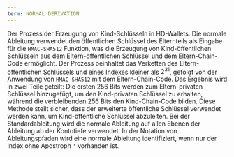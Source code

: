 ```yaml
---
term: NORMAL DERIVATION
---
```


Der Prozess der Erzeugung von Kind-Schlüsseln in HD-Wallets. Die normale Ableitung verwendet den öffentlichen Schlüssel des Elternteils als Eingabe für die `HMAC-SHA512` Funktion, was die Erzeugung von Kind-öffentlichen Schlüsseln aus dem Eltern-öffentlichen Schlüssel und dem Eltern-Chain-Code ermöglicht. Der Prozess beinhaltet das Verketten des Eltern-öffentlichen Schlüssels und eines Indexes kleiner als $2^{31}$, gefolgt von der Anwendung von `HMAC-SHA512` mit dem Eltern-Chain-Code. Das Ergebnis wird in zwei Teile geteilt: Die ersten 256 Bits werden zum Eltern-privaten Schlüssel hinzugefügt, um den Kind-privaten Schlüssel zu erhalten, während die verbleibenden 256 Bits den Kind-Chain-Code bilden. Diese Methode stellt sicher, dass der erweiterte öffentliche Schlüssel verwendet werden kann, um Kind-öffentliche Schlüssel abzuleiten. Bei der Standardableitung wird die normale Ableitung auf allen Ebenen der Ableitung ab der Kontotiefe verwendet. In der Notation von Ableitungspfaden wird eine normale Ableitung identifiziert, wenn nur der Index ohne Apostroph `'` vorhanden ist.